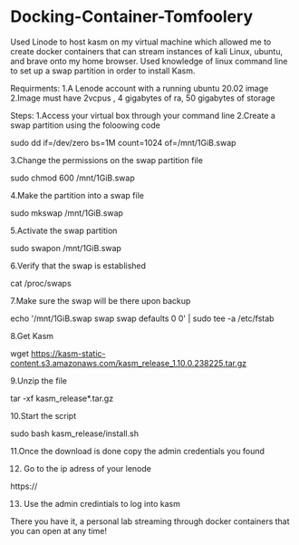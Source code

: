 # Docking-Container-Tomfoolery
Used Linode to host kasm on my virtual machine which allowed me to create docker containers that can stream instances of kali Linux, ubuntu, and brave onto my home browser. Used knowledge of linux command line to set up a swap partition in order to install Kasm.

Requirments: 
1.A Lenode account with a running ubuntu 20.02 image
2.Image must have 2vcpus , 4 gigabytes of ra, 50 gigabytes of storage 

Steps:
1.Access your virtual box through your command line 
2.Create a swap partition using the foloowing code

sudo dd if=/dev/zero bs=1M count=1024 of=/mnt/1GiB.swap

3.Change the permissions on the swap partition file

sudo chmod 600 /mnt/1GiB.swap

4.Make the partition into a swap file 

sudo mkswap /mnt/1GiB.swap

5.Activate the swap partition 

sudo swapon /mnt/1GiB.swap

6.Verify that the swap is established 

cat /proc/swaps

7.Make sure the swap will be there upon backup 

echo '/mnt/1GiB.swap swap swap defaults 0 0' | sudo tee -a /etc/fstab

8.Get Kasm 

wget https://kasm-static-content.s3.amazonaws.com/kasm_release_1.10.0.238225.tar.gz

9.Unzip the file 

tar -xf kasm_release*.tar.gz

10.Start the script 

sudo bash kasm_release/install.sh

11.Once the download is done copy the admin credentials you found

12. Go to the ip adress of your lenode 

https://<your ip> 

13. Use the admin credintials to log into kasm

There you have it, a personal lab streaming through docker containers that you can open at any time!
